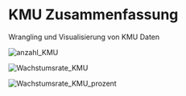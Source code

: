 # KMU Zusammenfassung
Wrangling und Visualisierung von KMU Daten

![anzahl_KMU](https://github.com/mbuerg/KMU_Zsf/assets/106337257/8760b6ce-74ee-487f-8ce2-80d31d85986a)

![Wachstumsrate_KMU](https://github.com/mbuerg/KMU_Zsf/assets/106337257/1fe9fe4b-05b1-4cb8-8f61-ca4b56771bf5)

![Wachstumsrate_KMU_prozent](https://github.com/mbuerg/KMU_Zsf/assets/106337257/9a08d27a-0f5e-41ec-b801-49855baea6d6)
